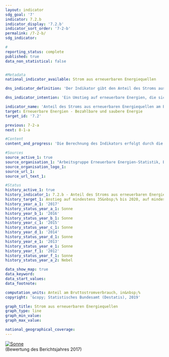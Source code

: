 ```yaml
---                   
layout: indicator                   
sdg_goal: '7'                   
indicator: 7.2.b                   
indicator_display: '7.2.b'                   
indicator_sort_order: '7-2-b'                   
permalink: /7-2-b/                   
sdg_indicator:                    

#                   
reporting_status: complete                   
published: true                   
data_non_statistical: false                   


#Metadata                   
national_indicator_available: Strom aus erneuerbaren Energiequellen                   

dns_indicator_definition: 'Der Indikator gibt den Anteil des Stroms aus erneuerbaren Energiequellen am Bruttostromverbrauch wieder.'                   

dns_indicator_intention: 'Ein Umstieg auf erneuerbare Energien, die sich als natürliche Energiequellen ständig regenerieren, kann den Bedarf an fossilen Energieträgern verringern. Dadurch würde sowohl die Abhängigkeit von Importen konventioneller Energieträger reduziert als auch der Ausstoß energetisch bedingter Emissionen verringert und damit das Ausmaß des Klimawandels eingedämmt. Laut Energiekonzept der Bundesregierung soll daher der Anteil des Stroms aus erneuerbaren Energiequellen gemessen am Bruttostromverbrauch bis 2020 auf mindestens 35&nbsp;%, bis 2030 auf mindestens 50&nbsp;% und bis 2050 auf mindestens 80&nbsp;% steigen.'                   

indicator_name: 'Anteil des Stroms aus erneuerbaren Energiequellen am Bruttostromverbrauch'                   
target: Erneuerbare Energien - Bezahlbare und saubere Energie                   
target_id: '7.2'                   

previous: 7-2-a                   
next: 8-1-a                   

#Content                    
content_and_progress: 'Die Berechnung des Indikators erfolgt durch die Arbeitsgruppe Erneuerbare Energien-Statistik (AGEE-Stat) auf Basis unterschiedlicher amtlicher und nicht amtlicher Quellen. Der Bruttostromverbrauch ist die gesamte erzeugte und importierte Strommenge abzüglich des exportierten Stroms. Er setzt sich somit aus der inländischen Stromerzeugung, dem Austauschsaldo über die Landesgrenzen, dem Eigenstromverbrauch der Kraftwerke als auch den Netzverlusten zusammen. Als erneuerbare Energiequellen gelten Windenergie, Wasserkraft, solare Strahlungsenergie, Geothermie und Biomasse einschließlich Biogas, Biomethan, Deponiegas und Klärgas sowie der biologisch abbaubare Anteil von Abfällen aus Haushalten und Industrie. <br><br>Im Zeitraum 1990 bis 2017 erhöhte sich der Anteil der erneuerbaren Energien am Stromverbrauch von 3,4&nbsp;% auf 36,0&nbsp;%. Damit wurde das Ziel von 35&nbsp;% bis zum Jahr 2020 bereits 2017 erreicht. Diese Entwicklung wurde durch gesetzliche Maßnahmen, wie zum Beispiel das Erneuerbare- Energien-Gesetz (EEG), vorangetrieben. Das EEG verpflichtet die Netzbetreiber unter anderem, erneuerbaren Energien bei der Stromeinspeisung Vorrang zu gewähren. <br><br>Ähnlich wie beim Indikator 7.2.a ist bei der Berechnungsmethodik des Indikators zu beachten, dass der Stromaußenhandel einen direkten Einfluss auf den Nenner des Indikators, nicht aber auf den Zähler hat. 1 Unabhängig von der Elektrizitätsproduktion aus erneuerbaren Quellen reduzieren Nettoexporte den Bruttostromverbrauch, während Nettoimporte den Bruttostromverbrauch erhöhen. Seit 15 Jahren ist Deutschland wachsender Nettoexporteur von Elektrizität (in 2016: 8,5&nbsp;% des Bruttostromverbrauchs). Das führt dazu, dass der Indikator den tatsächlichen Anteil erneuerbarer Energien am Bruttostromverbrauch im selben Zeitraum überschätzt. <br><br>Seit dem Jahr 2000 stieg der Anteil der erneuerbaren Energien an der Stromerzeugung insbesondere durch die zunehmende Nutzung der Windenergie, Biomasse und Fotovoltaik. Im Zeitraum zwischen 2000 und 2017 stand einer leicht abnehmenden Stromerzeugung aus konventionellen Energieträgern eine um mehr als 180 Terawattstunden gesteigerte Produktion von regenerativer Elektrizität gegenüber. Im Einzelnen nahm die Stromerzeugung mittels Windenergie an Land und auf See von 9,7 Terawattstunden im Jahr 2000 auf 105,7 Terawattstunden im Jahr 2017 zu. Davon steuerte die Windenergie auf See im Jahr 2017 rund 17,7 Terawattstunden bei. Die Stromerzeugung aus Fotovoltaik stieg zwischen 2000 und 2017 von 0,06 Terawattstunden auf 39,4 Terawattstunden. Die Stromerzeugung aus Biomasse hat sich im gleichen Zeitraum auf 50,9 Terrawattstunden mehr als verzehnfacht.'                   

#Sources
source_active_1: true                           
source_organisation_1: "Arbeitsgruppe Erneuerbare Energien-Statistik, Bundesministerium für Wirtschaft und Energie (BMWI); Datenstand: August 2018"                           
source_organisation_logo_1:                            
source_url_1:                            
source_url_text_1:                            

#Status                   
history_active_1: true                   
history_indicator_1: 7.2.b - Anteil des Stroms aus erneuerbaren Energiequellen am Bruttostromverbrauch                   
history_target_1: Anstieg auf mindestens 35&nbsp;% bis 2020, auf mindestens 50&nbsp;% bis 2030 und auf mindestens 80&nbsp;% bis 2050
history_year_a_1: '2017'                           
history_status_year_a_1: Sonne
history_year_b_1: '2016'                           
history_status_year_b_1: Sonne
history_year_c_1: '2015'                           
history_status_year_c_1: Sonne
history_year_d_1: '2014'                           
history_status_year_d_1: Sonne
history_year_e_1: '2013'                           
history_status_year_e_1: Sonne
history_year_f_1: '2012'                           
history_status_year_f_1: Sonne
history_status_year_a_2: Nebel

data_show_map: true                   
data_keyword:                    
data_start_values:                    
data_footnote:                    

computation_units: Anteil am Bruttostromverbrauch, in&nbsp;%                   
copyright: '&copy; Statistisches Bundesamt (Destatis), 2019'                   

graph_title: Strom aus erneuerbaren Energiequellen                   
graph_type: line                   
graph_min_value:                    
graph_max_value:                    

national_geographical_coverage:                    
---
```

<div>                           
  <div class="my-header">                           
    <a href="https://nachhaltige-entwicklung-deutschland.github.io/open-sdg-site-starter/status/"><img src="https://g205sdgs.github.io/sdg-indicators/public/Wettersymbole/Sonne.png" alt="Sonne" />                           
    </a>                           
  </div>
  <div class="my-header-note">
    <span>(Bewertung des Berichtsjahres 2017)</span>
  </div>                           
</div>